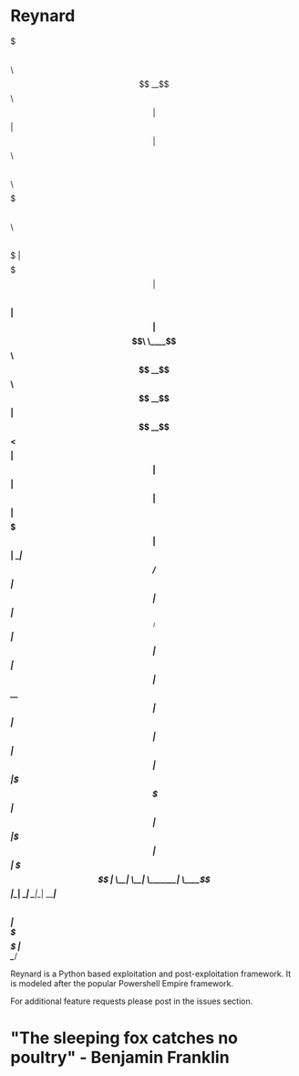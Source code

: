 # Reynard

$$$$$$$\                                                          $$\ 
$$  __$$\                                                         $$ |
$$ |  $$ | $$$$$$\  $$\   $$\ $$$$$$$\   $$$$$$\   $$$$$$\   $$$$$$$ |
$$$$$$$  |$$  __$$\ $$ |  $$ |$$  __$$\  \____$$\ $$  __$$\ $$  __$$ |
$$  __$$< $$$$$$$$ |$$ |  $$ |$$ |  $$ | $$$$$$$ |$$ |  \__|$$ /  $$ |
$$ |  $$ |$$   ____|$$ |  $$ |$$ |  $$ |$$  __$$ |$$ |      $$ |  $$ |
$$ |  $$ |\$$$$$$$\ \$$$$$$$ |$$ |  $$ |\$$$$$$$ |$$ |      \$$$$$$$ |
\__|  \__| \_______| \____$$ |\__|  \__| \_______|\__|       \_______|
                    $$\   $$ |                                        
                    \$$$$$$  |                                        
                     \______/                                         


Reynard is a Python based exploitation and post-exploitation framework. It is modeled after the popular Powershell Empire framework.

For additional feature requests please post in the issues section.

# "The sleeping fox catches no poultry" - Benjamin Franklin

